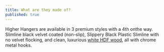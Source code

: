 ```yaml
---
title: What are they made of?
published: true
---
```


Higher Hangers are available in 3 premium styles with a 4th onthe way. Slimline black velvet coated (non-slip), Slippery Black Plastic Slimline with no velvet flocking, and clean, luxurious <a href="faq.html#faq-5" class="page-scroll">white HDF wood</a>, all with chrome metal hooks.